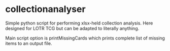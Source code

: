 # collectionanalyser
Simple python script for performing xlsx-held collection analysis. Here designed for LOTR TCG but can be adapted to literally anything.

Main script option is printMissingCards which prints complete list of missing items to an output file.
